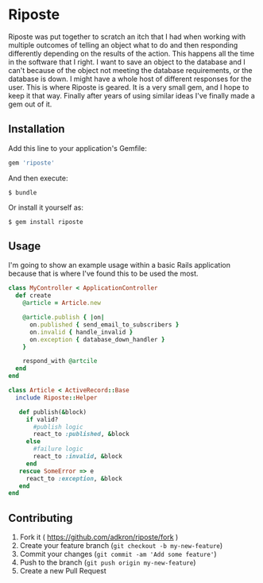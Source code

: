 # Riposte

Riposte was put together to scratch an itch that I had when working with
multiple outcomes of telling an object what to do and then responding
differently depending on the results of the action. This happens all the
time in the software that I right. I want to save an object to the
database and I can't because of the object not meeting the database
requirements, or the database is down. I might have a whole host of
different responses for the user. This is where Riposte is geared. It is
a very small gem, and I hope to keep it that way. Finally after years of
using similar ideas I've finally made a gem out of it.

## Installation

Add this line to your application's Gemfile:

```ruby
gem 'riposte'
```

And then execute:

    $ bundle

Or install it yourself as:

    $ gem install riposte

## Usage

I'm going to show an example usage within a basic Rails application
because that is where I've found this to be used the most.

```ruby
class MyController < ApplicationController
  def create
    @article = Article.new

    @article.publish { |on|
      on.published { send_email_to_subscribers }
      on.invalid { handle_invalid }
      on.exception { database_down_handler }
    }

    respond_with @artcile
  end
end

class Article < ActiveRecord::Base
  include Riposte::Helper

   def publish(&block)
     if valid?
       #publish logic
       react_to :published, &block
     else
       #failure logic
       react_to :invalid, &block
     end
   rescue SomeError => e
     react_to :exception, &block
   end
end
```


## Contributing

1. Fork it ( https://github.com/adkron/riposte/fork )
2. Create your feature branch (`git checkout -b my-new-feature`)
3. Commit your changes (`git commit -am 'Add some feature'`)
4. Push to the branch (`git push origin my-new-feature`)
5. Create a new Pull Request
